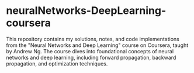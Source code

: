 # neuralNetworks-DeepLearning-coursera
This repository contains my solutions, notes, and code implementations from the "Neural Networks and Deep Learning" course on Coursera, taught by Andrew Ng. The course dives into foundational concepts of neural networks and deep learning, including forward propagation, backward propagation, and optimization techniques.
